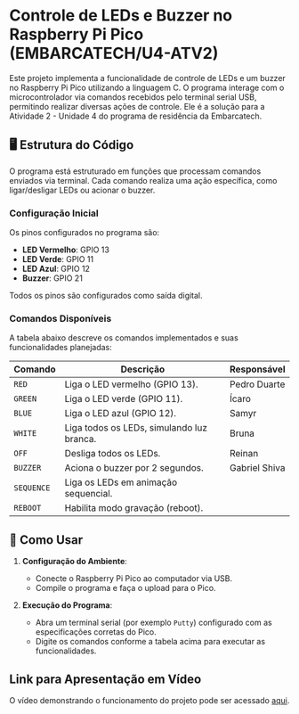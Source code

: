 # Controle de LEDs e Buzzer no Raspberry Pi Pico (EMBARCATECH/U4-ATV2)

Este projeto implementa a funcionalidade de controle de LEDs e um buzzer no Raspberry Pi Pico utilizando a linguagem C. O programa interage com o microcontrolador via comandos recebidos pelo terminal serial USB, permitindo realizar diversas ações de controle. Ele é a solução para a Atividade 2 - Unidade 4 do programa de residência da Embarcatech.

## 🖥️ Estrutura do Código

O programa está estruturado em funções que processam comandos enviados via terminal. Cada comando realiza uma ação específica, como ligar/desligar LEDs ou acionar o buzzer.

### Configuração Inicial

Os pinos configurados no programa são:
- **LED Vermelho**: GPIO 13
- **LED Verde**: GPIO 11
- **LED Azul**: GPIO 12
- **Buzzer**: GPIO 21

Todos os pinos são configurados como saída digital.

### Comandos Disponíveis

A tabela abaixo descreve os comandos implementados e suas funcionalidades planejadas:

| **Comando** | **Descrição**                                     | **Responsável** |
|-------------|---------------------------------------------------|-----------------|
| `RED`       | Liga o LED vermelho (GPIO 13).                    | Pedro Duarte    |
| `GREEN`     | Liga o LED verde (GPIO 11).                       | Ícaro           |
| `BLUE`      | Liga o LED azul (GPIO 12).                        | Samyr           |
| `WHITE`     | Liga todos os LEDs, simulando luz branca.         | Bruna           |
| `OFF`       | Desliga todos os LEDs.                            | Reinan          |
| `BUZZER`    | Aciona o buzzer por 2 segundos.                   | Gabriel Shiva   |
| `SEQUENCE`  | Liga os LEDs em animação sequencial.              |                 |
| `REBOOT`    | Habilita modo gravação (reboot).                  |                 |

## 🔧 Como Usar

1. **Configuração do Ambiente**:
   - Conecte o Raspberry Pi Pico ao computador via USB.
   - Compile o programa e faça o upload para o Pico.

2. **Execução do Programa**:
   - Abra um terminal serial (por exemplo `Putty`) configurado com as especificações corretas do Pico.
   - Digite os comandos conforme a tabela acima para executar as funcionalidades.

## Link para Apresentação em Vídeo

O vídeo demonstrando o funcionamento do projeto pode ser acessado [aqui](#).
